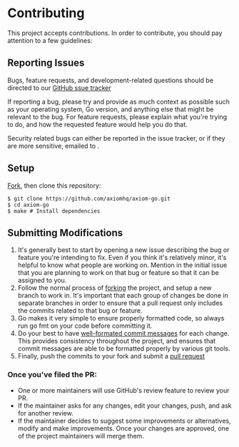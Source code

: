 # Contributing

This project accepts contributions. In order to contribute, you should pay attention to a few guidelines:

## Reporting Issues 
Bugs, feature requests, and development-related questions should be directed to our [GitHub ssue tracker](https://github.com/axiomhq/axiom-go/issues) 

 If reporting a bug, please try and provide as much context as possible such as your operating system, Go version, and anything else that might be relevant to the bug. For feature requests, please explain what you're trying to do, and how the requested feature would help you do that.

 Security related bugs can either be reported in the issue tracker, or if they are more sensitive, emailed to [](). 

 ## Setup

 [Fork](https://github.com/axiomhq/axiom-go), then clone this repository:

 ```
$ git clone https://github.com/axiomhq/axiom-go.git
$ cd axiom-go
$ make # Install dependencies
```

## Submitting Modifications
1. It's generally best to start by opening a new issue describing the bug or feature you're intending to fix. Even if you think it's relatively minor, it's helpful to know what people are working on. Mention in the initial issue that you are planning to work on that bug or feature so that it can be assigned to you.
2. Follow the normal process of [forking](https://docs.github.com/en/free-pro-team@latest/github/getting-started-with-github/fork-a-repo) the project, and setup a new branch to work in. It's important that each group of changes be done in separate branches in order to ensure that a pull request only includes the commits related to that bug or feature.
3. Go makes it very simple to ensure properly formatted code, so always run go fmt on your code before committing it.
4. Do your best to have [well-formated commit messages](https://tbaggery.com/2008/04/19/a-note-about-git-commit-messages.html) for each change. This provides consistency throughout the project, and ensures that commit messages are able to be formatted properly by various git tools.
5. Finally, push the commits to your fork and submit a [pull request](https://docs.github.com/en/free-pro-team@latest/github/collaborating-with-issues-and-pull-requests/creating-a-pull-request)

### Once you've filed the PR:

- One or more maintainers will use GitHub's review feature to review your PR. 
- If the maintainer asks for any changes, edit your changes, push, and ask for another review.
- If the maintainer decides to suggest some improvements or alternatives, modify and make improvements. Once your changes are approved, one of the project maintainers will merge them.
